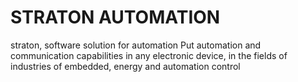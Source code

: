 # STRATON AUTOMATION

straton, software solution for automation
Put automation and communication capabilities in any electronic device, 
in the fields of industries of embedded, energy and automation control
